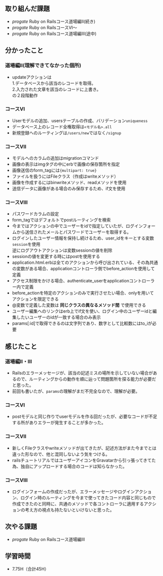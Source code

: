 ## 取り組んだ課題
- _progate_ Ruby on Railsコース道場編Ⅱ(続き)
- _progate_ Ruby on RailsコースⅥ～
- _progate_ Ruby on Railsコース道場編Ⅲ(途中)
## 分かったこと
### 道場編Ⅱ(理解できてなかった個所)
- updateアクションは  
1.データベースから該当のレコードを取得。  
2.入力された文章を該当のレコードに上書き。  
の２段階動作
### コースⅥ
- Userモデルの追加、usersテーブルの作成、バリデーション`uniqueness`
- データベース上のレコード全権取得は`<モデル名>.all`
- 新規登録へのルーティングは`/users/new`ではなく`/signup`
### コースⅦ
- モデルへのカラムの追加はmigrationコマンド
- 画像の表示はimgタグの中にerbで画像の保存箇所を指定
- 画像送信のform_tagには`{multipart: true}`
- ファイルを扱うにはFileクラス（作成はwriteメソッド）
- 画像を作成するにはbinwriteメソッド、readメソッドを使用
- 送信データに画像がある場合のみ保存するため、if文を使用
### コースⅧ
- パスワードカラムの設定
- form_tagではデフォルトでpostルーティングを検索
- 今まではアクションの中でユーザーをidで指定していたが、ログインフォームから送信されたメールとパスワードでユーザーを取得する。
- ログインしたユーザー情報を保持し続けるため、user_idをキーとする変数`session`を使用  
逆にログアウトアクションは変数sessionの値を削除
- sessionの値を変更する時にはpostを使用する
- application.html.erbは全てのアクションから呼び出されている、その為共通の変数がある場合、applicationコントローラ側でbefore_actionを使用して定義
- アクセス制限をかける場合、authenticate_userをapplicationコントローラー内で定義
- before_actionを特定のアクションのみで実行させたい場合、onlyを用いてアクションを限定できる
- @変数で定義した変数は __同じクラスの異なるメソッド間__ で使用できる
- ユーザー編集へのリンクはerb上でif文を使い、ログイン中のユーザーidと編集したいユーザーのidが一致する場合のみ表示
- params[:id]で取得できるのは文字列であり、数字として比較数にはto_iが必要
## 感じたこと
### 道場編Ⅱ・Ⅲ
- Railsのエラーメッセージが、該当の記述ミスの場所を示していない場合があるので、ルーティングからの動作を順に辿って問題箇所を探る能力が必要だと思った。
- 前回も書いたが、`params`の理解がまだ不完全なので、理解が必要。
### コースⅥ
- postモデルと同じ作りでuserモデルを作る回だったが、必要なコードが不足する所がありエラーが発生することが多かった。
### コースⅦ
- 新しくFileクラスやwriteメソッドが出てきたが、記述方法がまた今までとは違った形なので、他と混同しないよう気をつける。
- railsチュートリアルではユーザーアイコンをGravatarから引っ張ってきてた為、独自にアップロードする場合のコードは知らなかった。
### コースⅧ
- ログインフォームの作成だったが、エラーメッセージやログインアクション、ログイン時のルーティングを今まで使ってきたコード内容と同じもので作成できたのと同時に、共通のメソッドで各コントローラに適用するアクションの考え方の視点も持たないといけないと思った。
## 次やる課題
- _progate_ Ruby on Railsコース道場編Ⅲ
## 学習時間
- 7.75H（合計45H）